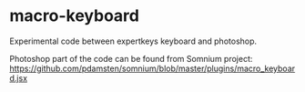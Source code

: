 # macro-keyboard
Experimental code between expertkeys keyboard and photoshop.

Photoshop part of the code can be found from Somnium project: https://github.com/pdamsten/somnium/blob/master/plugins/macro_keyboard.jsx
